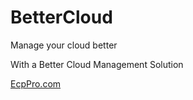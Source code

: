 # BetterCloud


Manage your cloud better

With a Better Cloud Management Solution


<a href="https://ecppro.com">EcpPro.com</a>
